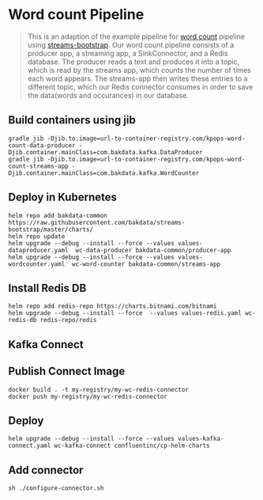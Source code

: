 # Word count Pipeline

> This is an adaption of the example pipeline for [word count](https://docs.confluent.io/5.5.1/streams/quickstart.html) pipeline
> using [streams-bootstrap](https://github.com/bakdata/streams-bootstrap).
> Our word count pipeline consists of a producer app, a streaming app, a SinkConnector, and a Redis database.
> The producer reads a text and produces it into a topic, which is read by the streams app, which counts the number of times each word appears. The streams-app then writes these entries to a different topic, which our Redis connector consumes in order to save the data(words and occurances) in our database.

## Build containers using jib

```shell
gradle jib -Djib.to.image=url-to-container-registry.com/kpops-word-count-data-producer -Djib.container.mainClass=com.bakdata.kafka.DataProducer
gradle jib -Djib.to.image=url-to-container-registry.com/kpops-word-count-streams-app -Djib.container.mainClass=com.bakdata.kafka.WordCounter
```

## Deploy in Kubernetes

```shell
helm repo add bakdata-common https://raw.githubusercontent.com/bakdata/streams-bootstrap/master/charts/
helm repo update
helm upgrade --debug --install --force --values values-dataproducer.yaml  wc-data-producer bakdata-common/producer-app
helm upgrade --debug --install --force --values values-wordcounter.yaml  wc-word-counter bakdata-common/streams-app
```

## Install Redis DB

```shell
helm repo add redis-repo https://charts.bitnami.com/bitnami
helm upgrade --debug --install --force  --values values-redis.yaml wc-redis-db redis-repo/redis
```

## Kafka Connect

## Publish Connect Image

```shell
docker build . -t my-registry/my-wc-redis-connector
docker push my-registry/my-wc-redis-connector
```

## Deploy

```shell
helm upgrade --debug --install --force --values values-kafka-connect.yaml wc-kafka-connect confluentinc/cp-helm-charts
```

## Add connector

```shell
sh ./configure-connector.sh
```
